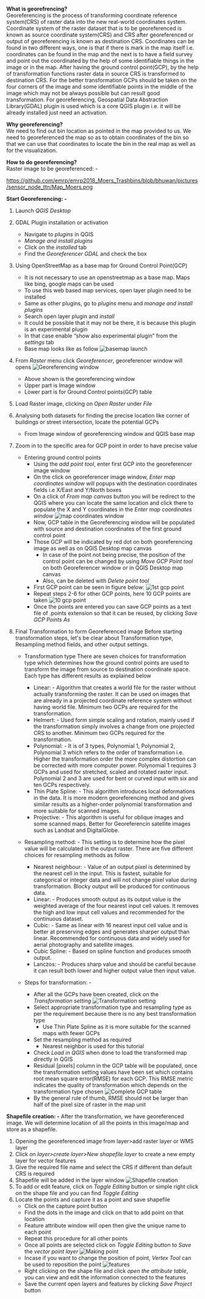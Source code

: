**What is georefrencing?** \
Georeferencing is the process of transforming coordinate reference system(CRS) of raster data into the new real-world coordinates system. Coordinate system of the raster dataset that is to be georeferenced is known as source coordinate system(CRS) and CRS after georeferenced or output of georeferencing is known as destination CRS. Coordinates can be found in two different ways, one is that if there is mark in the map itself i.e. coordinates can be found in the map and the next is to have a field survey and point out the coordinated by the help of some identifiable things in the image or in the map. After having the ground control point(GCP), by the help of transformation functions raster data in source CRS is transformed to destination CRS. For the better transformation GCPs should be taken on the four corners of the image and some identifiable points in the middle of the image which may not be always possible but can result good transformation. For georeferencing, Geospatial Data Abstraction Library(GDAL) plugin is used which is a core QGIS plugin i.e. it will be already installed just need an activation.

**Why georeferencing?** \
We need to find out bin location as pointed in the map provided to us. We need to georeferenced the map so as to obtain coordinates of the bin so that we can use that coordinates to locate the bin in the real map as well as for the visualization.

**How to do georeferencing?** \
Raster image to be georeferenced: -

https://github.com/emrp/emrp2018_Moers_Trashbins/blob/bhuwan/pictures/sensor_node_ttn/Map_Moers.png

**Start Georeferencing: -**

 1. Launch *QGIS Desktop*
 2. GDAL Plugin installation or activation
	 - Navigate to *plugins* in QGIS
     - *Manage and install plugins*
	- Click on the *installed* tab
	- Find the *Georeferencer GDAL* and check the box
 3. Using OpenStreetMap as a base map for Ground Control Point(GCP)
	 - It is not necessary to use an openstreetmap as a base map. Maps like bing, google maps can be used
	 - To use this web based map services, open layer plugin need to be installed
	 - Same as other plugins, go to *plugins* menu and *manage and install plugins*
	 - Search open layer plugin and *install*
	 - It could be possible that it may not be there, it is because this plugin is an experimental plugin
	 - In that case enable “show also experimental plugin” from the *settings* tab
	 - Base map looks like as follow
	![basemap launch](https://github.com/emrp/emrp2018_Moers_Trashbins/blob/bhuwan/pictures/georeferencing%20photo/basemap.png)

4. From *Raster* menu click *Georeferencer*, georeferencer window will opens
![Georeferencing window](https://github.com/emrp/emrp2018_Moers_Trashbins/blob/bhuwan/pictures/georeferencing%20photo/georeferencing%20window.png)
	- Above shown is the georeferencing window
	- Upper part is Image window
	- Lower part is for Ground Control points(GCP) table

5. Load Raster image, clicking on *Open Raster* under *File*
6. Analysing both datasets for finding the precise location like corner of buildings or street intersection, locate the potential GCPs
	- From Image window of georeferencing window and QGIS base map
7. Zoom in to the specific area for GCP point in order to have precise value
	- Entering ground control points
		- Using the *add point tool*, enter first GCP into the georeferencer image window 
		- On the click on georeferencer image window, *Enter map coordinates window* will popups with the destination coordinates fields i.e X/East and Y/North boxes
		- On a click of *From map canvas* button you will be redirect to the QGIS where you can locate the same location and click there to populate the X and Y coordinates in the *Enter map coordinates window*	![map coordinates window](https://github.com/emrp/emrp2018_Moers_Trashbins/blob/bhuwan/pictures/georeferencing%20photo/coordinate%20from%20canvas.png)
		- Now, GCP table in the Georeferencing window will be populated with source and destination coordinates of the first ground control point
		- Those GCP will be indicated by red dot on both georeferencing image as well as on QGIS Desktop map canvas 
			- In case of the point not being precise, the position of the control point can be changed by using *Move GCP Point tool* on both Georeferencer window or in QGIS Desktop map canvas 
			- Also, can be deleted with *Delete point tool*
		- First GCP point can be seen in figure below:
![1st gcp point](https://github.com/emrp/emrp2018_Moers_Trashbins/blob/bhuwan/pictures/georeferencing%20photo/1st%20gcp%20value.png)
		- Repeat steps 2-6 for other GCP points, here 10 GCP points are taken
![10 gcp point](https://github.com/emrp/emrp2018_Moers_Trashbins/blob/bhuwan/pictures/georeferencing%20photo/10%20sample%20gcp%20points.png)
		- Once the points are entered you can save GCP points as a text file of .points extension so that it can be reused, by clicking *Save GCP Points As*
8. Final Transformation to form Georeferenced image
		Before starting transformation steps, let's be clear about Transformation type, Resampling method fields, and other output settings.
     - Transformation type
     There are seven choices for transformation type which determines how the ground control points are used to transform the image from source to destination coordinate space. Each type has different results as explained below
	     - Linear: - 
		   Algorithm that creates a world file for the raster without actually transforming the raster. It can be used on images that are already in a projected coordinate reference system without having world file. Minimum two GCPs are required for the transformation.
	   - Helmert: -
	   Used form simple scaling and rotation, mainly used if the transformation simply involves a change from one projected CRS to another. Minimum two GCPs required for the transformation.
	   - Polynomial: -
	  It is of 3 types, Polynomial 1, Polynomial 2, Polynomial 3 which refers to the order of transformation i.e. Higher the transformation order the more complex distortion can be corrected with more computer power. Polynomial 1 requires 3 GCPs and used for stretched, scaled and rotated raster input. Polynomial 2 and 3 are used for bent or curved input with six and ten GCPs respectively.
	   - Thin Plate Spline: -
	   This algorithm introduces local deformations in the data. It is more modern georeferencing method and gives similar results as a higher-order polynomial transformation and more suitable for scanned images.
	   - Projective: -
	   This algorithm is useful for oblique images and some scanned maps. Better for Georeferencin satellite images such as Landsat and DigitalGlobe.
	   
	  - Resampling method: -
	  This setting is to determine how the pixel value will be calculated in the output raster. There are five different choices for resampling methods as follow
		  - Nearest neighbour: -
		Value of an output pixel is determined by the nearest cell in the input. This is fastest, suitable for categorical or integer data and will not change pixel value during transformation. Blocky output will be produced for continuous data.
		  - Linear: -
		  Produces smooth output as its output value is the weighted average of the four nearest input cell values. It removes the high and low input cell values and recommended for the continuous dataset.
		  - Cubic: -
		  Same as linear with 16 nearest input cell value and is better at preserving edges and generates sharper output than linear. Recommended for continuous data and widely used for aerial photography and satellite images.
		  - Cubic Spline: -
		Based on spline function and produces smooth output.
		  - Lanczos: -
		  Produces sharp value and should be careful because it can result both lower and higher output value then input value.
		  
	- Steps for transformation: -
		- After all the GCPs have been created, click on the *Transformation setting*
![Transformation setting](https://github.com/emrp/emrp2018_Moers_Trashbins/blob/bhuwan/pictures/georeferencing%20photo/transformation%20setting.png)
		- Select appropriate transformation type and resampling type as per the requirement because there is no any best transformation type
			- Use Thin Plate Spline as it is more suitable for the scanned maps with fewer GCPs
		- Set the resampling method as required
			- Nearest neighbor is used for this tutorial
		- Check *Load in QGIS* when done to load the transformed map directly in QGIS
		- Residual [pixels] column in the GCP table will be populated, once the transformation setting values have been set which contains root mean square error(RMSE) for each GCP. This RMSE metric indicates the quality of transformation which depends on the transformation type chosen
		![Complete GCP table](https://github.com/emrp/emrp2018_Moers_Trashbins/blob/bhuwan/pictures/georeferencing%20photo/after%20transformation.png)
		- By the general rule of thumb, RMSE should not be larger than half of the pixel size of raster in the map unit
		


**Shapefile creation: -**
After the transformation, we have georeferenced image. We will determine location of all the points in this image/map and store as a shapefile.

 1. Opening the georeferenced image from layer>add raster layer or WMS layer 
 2. Click on *layer>create layer>New shapefile layer* to create a new empty layer for vector features
 3. Give the required file name and select the CRS if different than default CRS is required
 4. Shapefile will be added in the layer window 
![Shapefile creation](https://github.com/emrp/emrp2018_Moers_Trashbins/blob/bhuwan/pictures/georeferencing%20photo/shapefile%20creation.png)
 5. To add or edit feature, click on *Toggle Editing* button or simple right click on the shape file and you can find *Toggle Editing*
 6. Locate the points and capture it as a point and save shapefile
	 - Click on the capture point button
	 - Find the dots in the image and click on that to add point on that location
	 - Feature attribute window will open then give the unique name to each point
	 - Repeat this procedure for all other points
	 - Once all points are selected click on *Toggle Editing* button to *Save* the *vector point layer*
	 ![Making point](https://github.com/emrp/emrp2018_Moers_Trashbins/blob/bhuwan/pictures/georeferencing%20photo/making%20point.png)
	 - Incase if you want to change the position of point, *Vertex Tool* can be used to reposition the point
	 ![features](https://github.com/emrp/emrp2018_Moers_Trashbins/blob/bhuwan/pictures/georeferencing%20photo/feature.png)
	 - Right clicking on the shape file and  click *open the attribute table*, you can view and edit the information connected to the features
	 - Save the current open layers and features by clicking *Save Project* button
		


   




   



